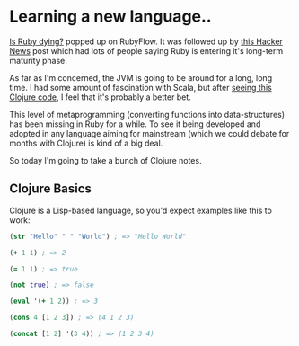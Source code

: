 # Learning a new language..

[Is Ruby dying?](http://jmoses.co/2013/12/21/is-ruby-dying.html) popped up on RubyFlow. It was followed up by [this Hacker News](https://news.ycombinator.com/item?id=6959355) post which had lots of people saying Ruby is entering it's long-term maturity phase. 

As far as I'm concerned, the JVM is going to be around for a long, long time. I had some amount of fascination with Scala, but after [seeing this Clojure code](https://github.com/jkk/honeysql), I feel that it's probably a better bet.

This level of metaprogramming (converting functions into data-structures) has been missing in Ruby for a while. To see it being developed and adopted in any language aiming for mainstream (which we could debate for months with Clojure) is kind of a big deal.

So today I'm going to take a bunch of Clojure notes.

## Clojure Basics

Clojure is a Lisp-based language, so you'd expect examples like this to work:

```clojure
(str "Hello" " " "World") ; => "Hello World"
```

```clojure
(+ 1 1) ; => 2
```

```clojure
(= 1 1) ; => true
```

```clojure
(not true) ; => false
```

```clojure
(eval '(+ 1 2)) ; => 3
```

```clojure
(cons 4 [1 2 3]) ; => (4 1 2 3)
```

```clojure
(concat [1 2] '(3 4)) ; => (1 2 3 4)
```
